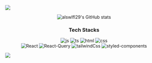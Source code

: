 <img src="https://capsule-render.vercel.app/api?type=waving&color=D6EFD8&height=150&section=header&text=Hello!%20I'm%20Minji&fontSize=36" />
<div align=center>
  
![alswlfl29's GitHub stats](https://github-readme-stats.vercel.app/api?username=alswlfl29&show_icons=true&theme=merko)

### Tech Stacks
<div align=center>
  
  ![js](https://img.shields.io/badge/JavaScript-F7DF1E?style=for-the-badge&logo=JavaScript&logoColor=white)
  ![ts](https://img.shields.io/badge/typescript-3178C6?style=for-the-badge&logo=typescript&logoColor=white)
  ![html](https://img.shields.io/badge/html5-E34F26?style=for-the-badge&logo=html5&logoColor=white)
  ![css](https://img.shields.io/badge/css-1572B6?style=for-the-badge&logo=css3&logoColor=white)
  <br>
  ![React](https://img.shields.io/badge/react-61DAFB?style=for-the-badge&logo=react&logoColor=black)
  ![React-Query](https://img.shields.io/badge/reactquery-FF4154?style=for-the-badge&logo=reactquery&logoColor=white)
  ![tailwindCss](https://img.shields.io/badge/tailwindcss-06B6D4?style=for-the-badge&logo=tailwindcss&logoColor=white)
  ![styled-components](https://img.shields.io/badge/styledcomponents-DB7093?style=for-the-badge&logo=styledcomponents&logoColor=white)

</div>

</div>
<img src="https://capsule-render.vercel.app/api?type=waving&color=D6EFD8&height=150&section=footer&text=&fontSize=20" />
